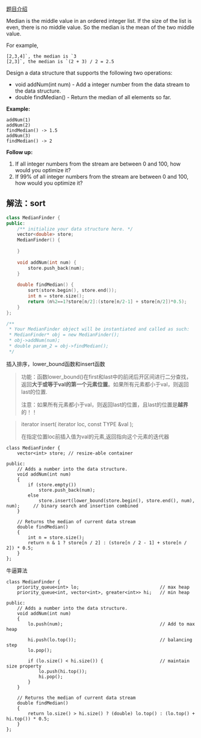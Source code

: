 [题目介绍](https://leetcode.com/problems/find-median-from-data-stream/)



Median is the middle value in an ordered integer list. If the size of the list is even, there is no middle value. So the median is the mean of the two middle value.

For example,

```
[2,3,4]`, the median is `3
[2,3]`, the median is `(2 + 3) / 2 = 2.5
```

Design a data structure that supports the following two operations:

- void addNum(int num) - Add a integer number from the data stream to the data structure.
- double findMedian() - Return the median of all elements so far.

 

**Example:**

```
addNum(1)
addNum(2)
findMedian() -> 1.5
addNum(3) 
findMedian() -> 2
```

 

**Follow up:**

1. If all integer numbers from the stream are between 0 and 100, how would you optimize it?
2. If 99% of all integer numbers from the stream are between 0 and 100, how would you optimize it?



## 解法：sort



```C++
class MedianFinder {
public:
    /** initialize your data structure here. */
    vector<double> store;
    MedianFinder() {
        
    }
    
    void addNum(int num) {
        store.push_back(num);
    }
    
    double findMedian() {
        sort(store.begin(), store.end());
        int n = store.size();
        return (n%2==1?store[n/2]:(store[n/2-1] + store[n/2])*0.5);
    }
};

/**
 * Your MedianFinder object will be instantiated and called as such:
 * MedianFinder* obj = new MedianFinder();
 * obj->addNum(num);
 * double param_2 = obj->findMedian();
 */
```



插入排序，lower_bound函数和insert函数

> 功能：函数lower_bound()在first和last中的前闭后开区间进行二分查找，返回**大于或等于val的第一个元素位置**。如果所有元素都小于val，则返回last的位置.
>
> 注意：如果所有元素都小于val，则返回last的位置，且last的位置是**越界**的！！

>iterator insert( iterator loc, const TYPE &val );
>
>在指定位置loc前插入值为val的元素,返回指向这个元素的迭代器

```
class MedianFinder {
    vector<int> store; // resize-able container

public:
    // Adds a number into the data structure.
    void addNum(int num)
    {
        if (store.empty())
            store.push_back(num);
        else
            store.insert(lower_bound(store.begin(), store.end(), num), num);     // binary search and insertion combined
    }

    // Returns the median of current data stream
    double findMedian()
    {
        int n = store.size();
        return n & 1 ? store[n / 2] : (store[n / 2 - 1] + store[n / 2]) * 0.5;
    }
};
```



牛逼算法

```
class MedianFinder {
    priority_queue<int> lo;                              // max heap
    priority_queue<int, vector<int>, greater<int>> hi;   // min heap

public:
    // Adds a number into the data structure.
    void addNum(int num)
    {
        lo.push(num);                                    // Add to max heap

        hi.push(lo.top());                               // balancing step
        lo.pop();

        if (lo.size() < hi.size()) {                     // maintain size property
            lo.push(hi.top());
            hi.pop();
        }
    }

    // Returns the median of current data stream
    double findMedian()
    {
        return lo.size() > hi.size() ? (double) lo.top() : (lo.top() + hi.top()) * 0.5;
    }
};
```



